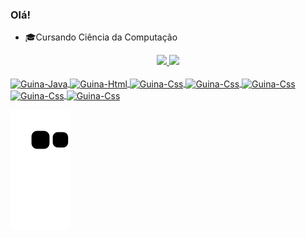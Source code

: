 ### Olá!
* 🎓Cursando Ciência da Computação 

<div align="center">
  <a href="https://github.com/guinafelix">
  <img height="180em" src="https://github-readme-stats.vercel.app/api?username=guinafelix&show_icons=true&theme=dracula&include_all_commits=true&count_private=true"/>
  <img height="180em" src="https://github-readme-stats.vercel.app/api/top-langs/?username=guinafelix&layout=compact&langs_count=7&theme=dracula"/>
</div>
<div style="display: inline_block"><br>
  <img align="center" alt="Guina-Java" height="30" width"40" src="https://cdn.jsdelivr.net/gh/devicons/devicon/icons/java/java-plain-wordmark.svg" >
  <img align="center" alt="Guina-Html" height="30" width"40" src="https://cdn.jsdelivr.net/gh/devicons/devicon/icons/html5/html5-original.svg" />
  <img align="center" alt="Guina-Css" height="30" width"40" src="https://cdn.jsdelivr.net/gh/devicons/devicon/icons/css3/css3-original.svg" />
  <img align="center" alt="Guina-Css" height="30" width"40" src="https://cdn.jsdelivr.net/gh/devicons/devicon/icons/javascript/javascript-plain.svg" />
  <img align="center" alt="Guina-Css" height="30" width"40" src="https://cdn.jsdelivr.net/gh/devicons/devicon/icons/typescript/typescript-plain.svg" />
  <img align="center" alt="Guina-Css" height="30" width"40" src="https://cdn.jsdelivr.net/gh/devicons/devicon/icons/nodejs/nodejs-original.svg" />
  <img align="center" alt="Guina-Css" height="30" width"40" src="https://cdn.jsdelivr.net/gh/devicons/devicon/icons/docker/docker-plain.svg" />
</div>
  
![Snake animation](https://github.com/guinafelix/guinafelix/blob/output/github-contribution-grid-snake.svg)
